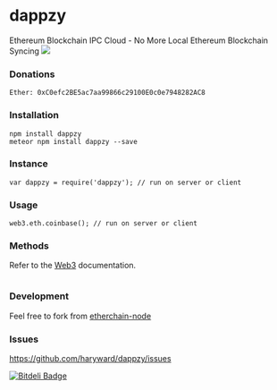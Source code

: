 # dappzy
Ethereum Blockchain IPC Cloud - No More Local Ethereum Blockchain Syncing
<img src="https://d3vv6lp55qjaqc.cloudfront.net/items/0W0h1Q3u1d1o0l1W460w/dappzy.png?X-CloudApp-Visitor-Id=2750703&v=5687e283">

### Donations

```
Ether: 0xC0efc2BE5ac7aa99866c29100E0c0e7948282AC8
```


### Installation

```
npm install dappzy
meteor npm install dappzy --save
```

### Instance

```
var dappzy = require('dappzy'); // run on server or client
```
### Usage

```
web3.eth.coinbase(); // run on server or client

```

### Methods
Refer to the [Web3](https://github.com/ethereum/web3.js/) documentation.
```

```

### Development

Feel free to fork from [etherchain-node](https://github.com/sgsshankar/etherchain-node)

### Issues

https://github.com/haryward/dappzy/issues



[![Bitdeli Badge](https://d2weczhvl823v0.cloudfront.net/sgsshankar/etherchain-node/trend.png)](https://bitdeli.com/free "Bitdeli Badge")

